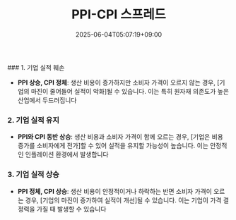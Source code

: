 ﻿---
title: "PPI-CPI 스프레드"
date: 2025-06-04T05:07:19+09:00
lastmod: 2025-06-04T05:07:19+09:00
type: docs
sidebar:
  open: true
weight: 2
---
<div style="display:none">
  <meta property="article:published_time" content="2025-06-03T20:07:19Z" />
  <meta property="article:modified_time" content="2025-06-03T20:07:19Z" />
</div>
### 1. 기업 실적 훼손

- **PPI 상승, CPI 정체**: 생산 비용이 증가하지만 소비자 가격이 오르지 않는 경우, [기업의 마진이 줄어들어 실적이 악화]될 수 있습니다. 이는 특히 원자재 의존도가 높은 산업에서 두드러집니다

### 2. 기업 실적 유지

- **PPI와 CPI 동반 상승**: 생산 비용과 소비자 가격이 함께 오르는 경우, [기업은 비용 증가를 소비자에게 전가]할 수 있어 실적을 유지할 가능성이 높습니다. 이는 안정적인 인플레이션 환경에서 발생합니다

### 3. 기업 실적 상승

- **PPI 정체, CPI 상승**: 생산 비용이 안정적이거나 하락하는 반면 소비자 가격이 오르는 경우, [기업의 마진이 증가하여 실적이 개선]될 수 있습니다. 이는 기업이 가격 결정력을 가질 때 발생할 수 있습니다

